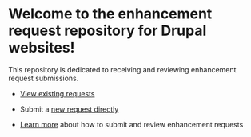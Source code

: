 # Welcome to the enhancement request repository for Drupal websites! 

This repository is dedicated to receiving and reviewing enhancement request submissions. 

* [View existing requests](https://github.com/orgs/emory-libraries/projects/6)

* Submit a [new request directly](https://github.com/emory-libraries/web-enhance/issues/new?assignees=&labels=&template=feature_request.md&title=)

* [Learn more](https://github.com/emory-libraries/web-enhance/wiki) about how to submit and review enhancement requests


